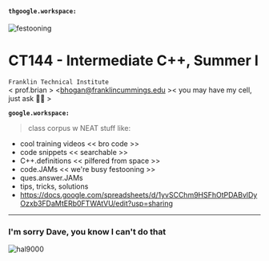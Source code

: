 #### **`thgoogle.workspace:`** 
![festooning](https://user-images.githubusercontent.com/59778456/235022589-fbb23ebb-d35f-4533-b767-491e1414c652.PNG)  

# CT144 - Intermediate C++, Summer I  
`Franklin Technical Institute`  
< prof.brian > <bhogan@franklincummings.edu >< you may have my cell, just ask 🧑‍🚀 >  

**`google.workspace:`**  
> class corpus w NEAT stuff like:  
- cool training videos << bro code  >>
- code snippets  << searchable >>  
- C++.definitions << pilfered from space >>
- code.JAMs << we're busy festooning >>  
- ques.answer.JAMs  
- tips, tricks, solutions   
- https://docs.google.com/spreadsheets/d/1yvSCChm9HSFhOtPDABvlDyOzxb3FDaMtERb0FTWAtVU/edit?usp=sharing








---------------------  
### I'm sorry Dave, you know I can't do that 
![hal9000](https://user-images.githubusercontent.com/59778456/218209079-232d8f04-bb9a-4843-a6a1-d8cdf25a19fd.png)

